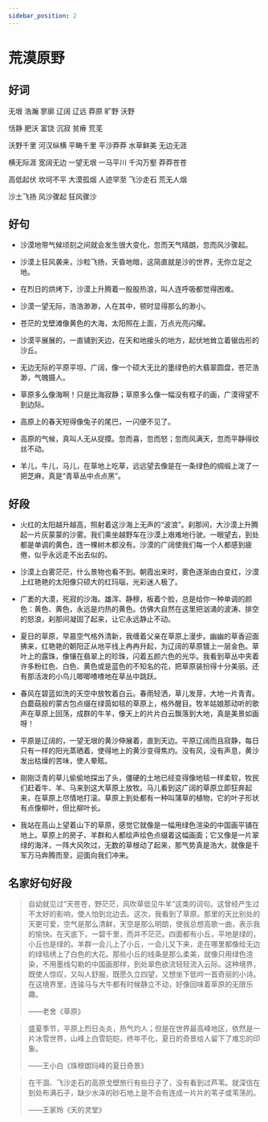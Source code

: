 ```yaml
---
sidebar_position: 2
---
```


# 荒漠原野

## 好词

无垠 浩瀚 寥廓 辽阔 辽远 莽原 旷野 沃野

恬静 肥沃 富饶 沉寂 贫瘠 荒芜

沃野千里 河汉纵横 平畴千里 平沙莽莽 水草鲜美 无边无涯

横无际涯 宽阔无边 一望无垠 一马平川 千沟万壑 莽莽苍苍

高低起伏 坎坷不平 大漠孤烟 人迹罕至 飞沙走石 荒无人烟

沙土飞扬 风沙骤起 狂风骤沙

## 好句

- 沙漠地带气候顷刻之间就会发生很大变化，忽而天气晴朗，忽而风沙骤起。

- 沙漠上狂风袭来，沙粒飞扬，天昏地暗，这简直就是沙的世界，无你立足之地。

- 在烈日的烘烤下，沙漠上升腾着一股股热浪，叫人连呼吸都觉得困难。

- 沙漠一望无际，浩浩渺渺，人在其中，顿时显得那么的渺小。

- 苍茫的戈壁滩像黄色的大海，太阳照在上面，万点光亮闪耀。

- 沙漠平展展的，一直铺到天边，在天和地接头的地方，起伏地耸立着锯齿形的沙丘。

- 无边无际的平原平坦、广阔，像一个硕大无比的墨绿色的大翡翠圆盘，苍茫浩渺，气魄摄人。

- 草原多么像海啊！只是比海寂静；草原多么像一幅没有框子的画，广漠得望不到边际。

- 高原上的春天短得像兔子的尾巴，一闪便不见了。

- 高原的气候，真叫人无从捉摸。忽而喜，忽而怒；忽而风满天，忽而平静得纹丝不动。

- 羊儿，牛儿，马儿，在草地上吃草，远远望去像是在一条绿色的绸缎上泼了一把芝麻，真是“青草丛中点点黑”。

## 好段

- 火红的太阳越升越高，照射着这沙海上无声的“波浪”。刹那间，大沙漠上升腾起一片灰蒙蒙的沙雾。我们乘坐越野车在沙漠上艰难地行驶。一眼望去，到处都是单调的黄色，连一棵树木都没有。沙漠的广阔使我们每一个人都感到疲倦，似乎永远走不出去似的。

- 沙漠上白雾茫茫，什么景物也看不到。朝霞出来时，雾色逐渐由白变红，沙漠上红艳艳的太阳像只硕大的红玛瑙，光彩迷人极了。

- 广袤的大漠，死寂的沙海。雄浑、静穆，板着个脸，总是给你一种单调的颜色：黄色、黄色，永远是灼热的黄色。仿佛大自然在这里把汹涌的波涛、排空的怒浪，刹那间凝固了起来，让它永远静止不动。

- 夏日的草原，早晨空气格外清新，我缠着父亲在草原上漫步。幽幽的草香迎面拂来，红艳艳的朝阳正从地平线上冉冉升起，为辽阔的草原镀上一层金色。草叶上的露珠，像镶在翡翠上的珍珠，闪着五颜六色的光华。我看到草丛中夹着许多粉红色、白色、黄色或是蓝色的不知名的花，把草原装扮得十分美丽。还有那活泼的小鸟儿唧唧喳喳地在草丛中跳跃。

- 春风在碧蓝如洗的天空中放牧着白云。春雨轻洒，草儿发芽，大地一片青青。白蘑菇般的蒙古包点缀在绿茵如毯的草原上，格外醒目。牧羊姑娘那动听的歌声在草原上回荡，成群的牛羊，像天上的片片白云飘落到大地，真是美景如画呀！

- 平原是辽阔的，一望无垠的黄沙伸展着，直到天边。平原辽阔而且寂静，每日只有一样的阳光蒸晒着，使得地上的黄沙变得焦灼。没有风，没有声息，黄沙发出枯燥的苦味，使人晕眩。

- 刚刚泛青的草儿偷偷地探出了头，僵硬的土地已经变得像地毯一样柔软，牧民们赶着牛、羊、马来到这大草原上放牧。马儿看到这广阔的草原立即狂奔起来，在草原上尽情地打滚。草原上到处都有一种叫蒲草的植物，它的叶子形状有点像柳叶，但比柳叶长。

- 我站在高山上望着山下的草原，感觉它就像是一幅用绿色渲染的中国画平铺在地上。草原上的房子、羊群和人都绘声绘色点缀着这幅画面；它又像是一片翠绿的海洋，一阵大风吹过，无数的草根动了起来，那气势真是浩大，就像是千军万马奔腾而至，迎面向我们冲来。

## 名家好句好段

> 自幼就见过“天苍苍，野茫茫，风吹草低见牛羊”这类的词句。这曾经产生过不太好的影响，使人怕到北边去。这次，我看到了草原。那里的天比别处的天更可爱，空气是那么清鲜，天空是那么明朗，使我总想高歌一曲，表示我的愉快。在天底下，一碧千里，而并不茫茫。四面都有小丘，平地是绿的，小丘也是绿的。羊群一会儿上了小丘，一会儿又下来，走在哪里都像给无边的绿毯绣上了白色的大花。那些小丘的线条是那么柔美，就像只用绿色渲染，不用墨线勾勒的中国画那样，到处翠色欲流轻轻流入云际。这种境界，既使人惊叹，又叫人舒服，既愿久立四望，又想坐下低吟一首奇丽的小诗。在这境界里，连骏马与大牛都有时候静立不动，好像回味着草原的无限乐趣。
>
> ——老舍《草原》

> 盛夏季节，平原上烈日炎炎，热气灼人；但是在世界最高峰地区，依然是一片冰雪世界，山峰上白雪皑皑，终年不化，夏日的奇景给人留下了难忘的印象。
>
> ——王小白《珠穆朗玛峰的夏日奇景》

> 在干涸、飞沙走石的高原戈壁旅行有些日子了，没有看到过芦苇。就深信在到处布满石子，缺少水泽的砂石地上是不会有连成一片片的苇子或苇荡的。
>
> ——王家玲《天的灵堂》
